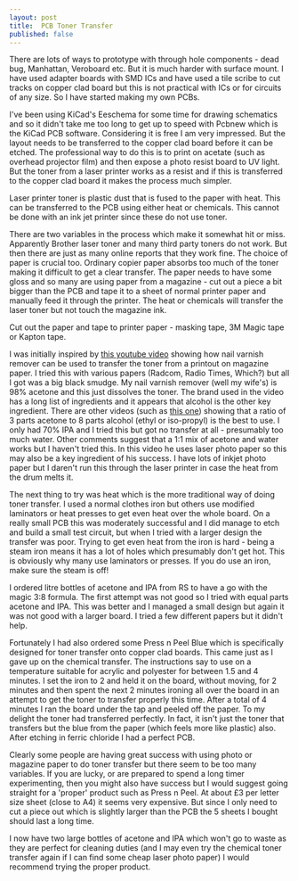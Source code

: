 ```yaml
---
layout: post
title:  PCB Toner Transfer
published: false
---
```


There are lots of ways to prototype with through hole components - dead bug, Manhattan, Veroboard etc. But it is much harder 
with surface mount. I have used adapter boards with SMD ICs and have used a tile scribe to cut tracks on copper clad board but this is 
not practical with ICs or for circuits of any size. So I have started making my own PCBs.

I've been using KiCad's Eeschema for some time for drawing schematics and so it didn't take me too long to get up to speed with Pcbnew
which is the KiCad PCB software. Considering it is free I am very impressed. But the layout needs to be transferred to the copper clad
board before it can be etched. The professional way to do this is to print on acetate (such as overhead projector film) and
then expose a photo resist board to UV light. But the toner from a laser printer works as a resist and if this is transferred to the
copper clad board it makes the process much simpler.

Laser printer toner is plastic dust that is fused to the paper with heat. This can be transferred to the PCB using either heat or
chemicals. This cannot be done with an ink jet printer since these do not use toner.

There are two variables in the process which make it somewhat hit or miss. Apparently Brother laser toner and many third party
toners do not work. But then there are just as many online reports that they work fine. The choice of paper is crucial too. Ordinary
copier paper absorbs too much of the toner making it difficult to get a clear transfer. The paper needs to have some gloss and so many
are using paper from a magazine - cut out a piece a bit bigger than the PCB and tape it to a sheet of normal printer paper and manually
feed it through the printer. The heat or chemicals will transfer the laser toner but not touch the magazine ink.

Cut out the paper and tape to printer paper - masking tape, 3M Magic tape or Kapton tape.

I was initially inspired by [this youtube video](https://www.youtube.com/watch?v=cVhSCEPINpM&t=325s) showing how nail varnish remover
can be used to transfer the toner from a printout on
magazine paper. I tried this with various papers (Radcom, Radio Times, Which?) but all I
got was a big black smudge. My nail varnish remover (well my wife's) is 98% acetone and this just dissolves the toner. The brand used in 
the video has a long list of ingredients and it appears that alcohol is the other key ingredient. There are other videos (such as 
[this one](https://www.youtube.com/watch?v=rMJM_nwUZAI)) showing that a ratio
of 3 parts acetone to 8 parts alcohol (ethyl or iso-propyl) is the best to use. I only had 70% IPA and I tried this but got no transfer
at all - presumably too much water. Other comments suggest that a 1:1 mix of acetone and water works but I haven't tried this. In this
video he uses laser photo paper so this may also be a key ingredient of his success. I have lots of inkjet photo paper but I daren't
run this through the laser printer in case the heat from the drum melts it.

The next thing to try was heat which is the more traditional way of doing toner transfer. I used a normal clothes iron but others use 
modified 
laminators or heat presses to get even heat over the whole board. On a really small PCB this was moderately successful and I did manage 
to etch and build a small test
circuit, but when I tried with a larger design the transfer was poor. Trying to get even heat from the iron is hard - being a steam iron
means it has a lot of holes which presumably don't get hot. This is obviously why many use laminators or presses. If you do use an iron,
make sure the steam is off!

I ordered litre bottles of acetone and IPA from RS to have a go with the magic 3:8 formula. The first attempt was not good so I tried
with equal parts acetone and IPA. This was better and I managed a small design but again it was not good with a larger board. I tried
a few different papers but it didn't help.

Fortunately I had also ordered some Press n Peel Blue which is specifically designed for toner transfer onto copper clad boards. This
came just as I gave up on the chemical transfer. The instructions say to use on a temperature suitable for acrylic and polyester for
between 1.5 and 4 minutes. I set the iron to 2 and held it on the board, without moving, for 2 minutes and then spent the next 2 minutes
ironing all over the board in an attempt to get the toner to transfer properly this time. After a total of 4 minutes I ran the board
under the tap and peeled off the paper. To my delight the toner had transferred perfectly. In fact, it isn't just the toner that
transfers but the blue from the paper (which feels more like plastic) also. After etching in ferric chloride I had a perfect PCB.

Clearly some people are having great success with using photo or magazine paper to do toner transfer but there seem to be too many 
variables. If
you are lucky, or are prepared to spend a long timer experimenting, then you might also have success but I would suggest going straight 
for a 'proper' product such as
Press n Peel. At about £3 per letter size sheet (close to A4) it seems very expensive. But since I only need to cut a piece out which
is slightly larger than the PCB the 5 sheets I bought should last a long time.

I now have two large bottles of acetone and IPA which won't go to waste as they are perfect for cleaning duties (and I may even try
the chemical toner transfer again if I can find some cheap laser photo paper) I would recommend trying the proper product.
